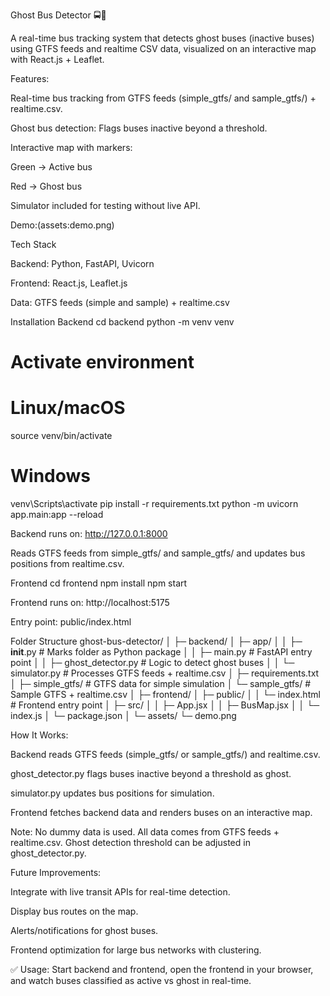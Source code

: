 Ghost Bus Detector 🚍👻

A real-time bus tracking system that detects ghost buses (inactive buses) using GTFS feeds and realtime CSV data, visualized on an interactive map with React.js + Leaflet.

Features:

Real-time bus tracking from GTFS feeds (simple_gtfs/ and sample_gtfs/) + realtime.csv.

Ghost bus detection: Flags buses inactive beyond a threshold.

Interactive map with markers:

Green → Active bus

Red → Ghost bus

Simulator included for testing without live API.

Demo:(assets:demo.png)

Tech Stack

Backend: Python, FastAPI, Uvicorn

Frontend: React.js, Leaflet.js

Data: GTFS feeds (simple and sample) + realtime.csv

Installation
Backend
cd backend
python -m venv venv
# Activate environment
# Linux/macOS
source venv/bin/activate
# Windows
venv\Scripts\activate
pip install -r requirements.txt
python -m uvicorn app.main:app --reload


Backend runs on: http://127.0.0.1:8000

Reads GTFS feeds from simple_gtfs/ and sample_gtfs/ and updates bus positions from realtime.csv.

Frontend
cd frontend
npm install
npm start


Frontend runs on: http://localhost:5175

Entry point: public/index.html

Folder Structure
ghost-bus-detector/
│
├─ backend/
│  ├─ app/
│  │  ├─ __init__.py         # Marks folder as Python package
│  │  ├─ main.py             # FastAPI entry point
│  │  ├─ ghost_detector.py   # Logic to detect ghost buses
│  │  └─ simulator.py        # Processes GTFS feeds + realtime.csv
│  ├─ requirements.txt
│  ├─ simple_gtfs/           # GTFS data for simple simulation
│  └─ sample_gtfs/           # Sample GTFS + realtime.csv
│
├─ frontend/
│  ├─ public/
│  │  └─ index.html           # Frontend entry point
│  ├─ src/
│  │  ├─ App.jsx
│  │  ├─ BusMap.jsx
│  │  └─ index.js
│  └─ package.json
│
└─ assets/
   └─ demo.png

How It Works:

Backend reads GTFS feeds (simple_gtfs/ or sample_gtfs/) and realtime.csv.

ghost_detector.py flags buses inactive beyond a threshold as ghost.

simulator.py updates bus positions for simulation.

Frontend fetches backend data and renders buses on an interactive map.

Note:
No dummy data is used. All data comes from GTFS feeds + realtime.csv.
Ghost detection threshold can be adjusted in ghost_detector.py.

Future Improvements:

Integrate with live transit APIs for real-time detection.

Display bus routes on the map.

Alerts/notifications for ghost buses.

Frontend optimization for large bus networks with clustering.


✅ Usage: Start backend and frontend, open the frontend in your browser, and watch buses classified as active vs ghost in real-time.

